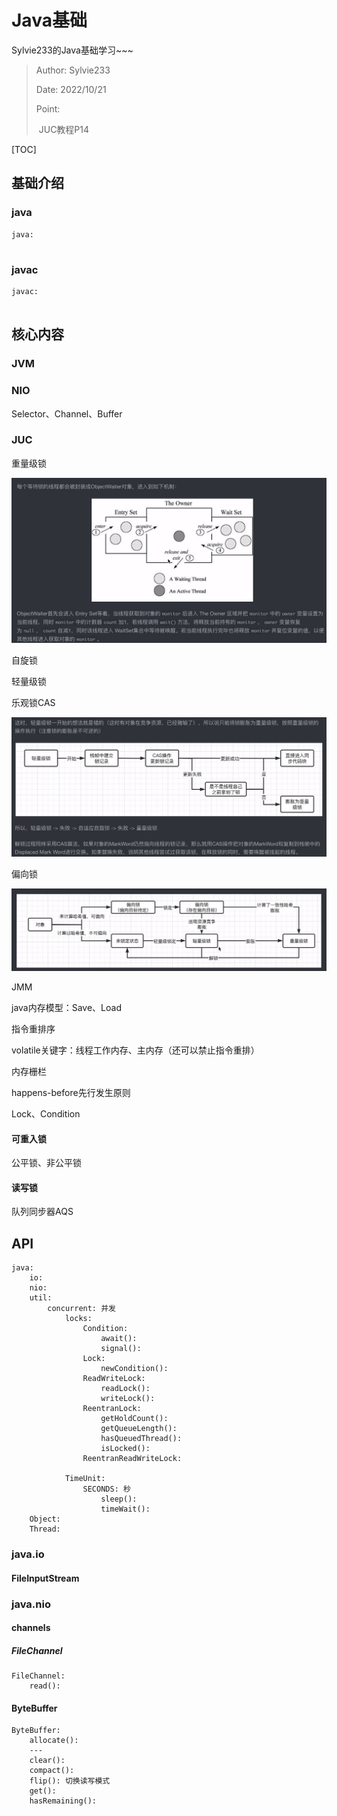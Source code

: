 # Java基础

Sylvie233的Java基础学习~~~

> Author: Sylvie233
>
> Date: 2022/10/21
>
> Point: 
>
> ​	JUC教程P14



[TOC]

## 基础介绍

### java

```
java:
	
```



### javac

```
javac:
	
```











## 核心内容

### JVM





### NIO

Selector、Channel、Buffer



### JUC

重量级锁

![image-20230725223631079](Java基础.assets/image-20230725223631079.png)





自旋锁





轻量级锁

乐观锁CAS

![image-20230725224120339](Java基础.assets/image-20230725224120339.png)



偏向锁

![image-20230725224546244](Java基础.assets/image-20230725224546244.png)



JMM

java内存模型：Save、Load

指令重排序

volatile关键字：线程工作内存、主内存（还可以禁止指令重排）

内存栅栏

happens-before先行发生原则





Lock、Condition

#### 可重入锁

公平锁、非公平锁

#### 读写锁





队列同步器AQS















## API

```
java:
	io:
	nio:
	util:
		concurrent: 并发
			locks:
                Condition:
                	await():
                	signal():
                Lock:
                	newCondition():
                ReadWriteLock:
                	readLock():
                	writeLock():
                ReentranLock:
                	getHoldCount():
                	getQueueLength():
                	hasQueuedThread():
                	isLocked():
                ReentranReadWriteLock:
                	
            TimeUnit:
            	SECONDS: 秒
            		sleep():
            		timeWait():
	Object:
	Thread:
```



### java.io

#### FileInputStream



### java.nio

#### channels

##### FileChannel

```
FileChannel:
	read():
```





#### ByteBuffer

```
ByteBuffer:
	allocate():
	---
	clear():
	compact():
	flip(): 切换读写模式
	get():
	hasRemaining():
```

